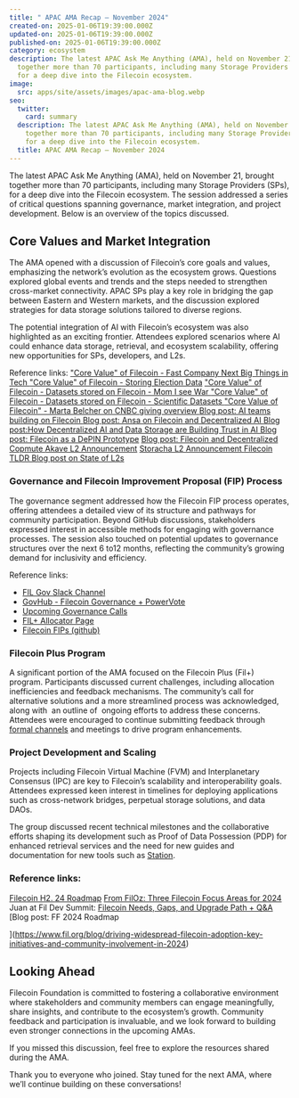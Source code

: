 ```yaml
---
title: " APAC AMA Recap – November 2024"
created-on: 2025-01-06T19:39:00.000Z
updated-on: 2025-01-06T19:39:00.000Z
published-on: 2025-01-06T19:39:00.000Z
category: ecosystem
description: The latest APAC Ask Me Anything (AMA), held on November 21, brought
  together more than 70 participants, including many Storage Providers (SPs),
  for a deep dive into the Filecoin ecosystem.
image:
  src: apps/site/assets/images/apac-ama-blog.webp
seo:
  twitter:
    card: summary
  description: The latest APAC Ask Me Anything (AMA), held on November 21, brought
    together more than 70 participants, including many Storage Providers (SPs),
    for a deep dive into the Filecoin ecosystem.
  title: APAC AMA Recap – November 2024
---
```

The latest APAC Ask Me Anything (AMA), held on November 21, brought together more than 70 participants, including many Storage Providers (SPs), for a deep dive into the Filecoin ecosystem. The session addressed a series of critical questions spanning governance, market integration, and project development. Below is an overview of the topics discussed.

## Core Values and Market Integration

The AMA opened with a discussion of Filecoin’s core goals and values, emphasizing the network’s evolution as the ecosystem grows. Questions explored global events and trends and the steps needed to strengthen cross-market connectivity. APAC SPs play a key role in bridging the gap between Eastern and Western markets, and the discussion explored strategies for data storage solutions tailored to diverse regions.

The potential integration of AI with Filecoin’s ecosystem was also highlighted as an exciting frontier. Attendees explored scenarios where AI could enhance data storage, retrieval, and ecosystem scalability, offering new opportunities for SPs, developers, and L2s.

Reference links:
["Core Value" of Filecoin - Fast Company Next Big Things in Tech
](https://www.fastcompany.com/91207410/fast-company-next-big-things-ai-data-2024)["Core Value" of Filecoin - Storing Election Data](https://cryptonews.com/news/benefits-of-storing-election-data-on-decentralized-databases/) 
["Core Value" of Filecoin - Datasets stored on Filecoin - Mom I see War 
](https://x.com/FilFoundation/status/1847367452981940561)["Core Value" of Filecoin - Datasets stored on Filecoin - Scientific Datasets 
](https://x.com/FilFoundation/status/1852064252149768670)["Core Value of Filecoin" - Marta Belcher on CNBC giving overview 
](https://www.cnbc.com/video/2024/11/05/bitcoin-jumps-to-70000-investors-await-election-results-crypto-world.html)[Blog post: AI teams building on Filecoin 
](https://www.fil.org/blog/leading-ai-projects-choose-filecoin-to-advance-ai-marking-the-networks-leading-role-as-depin-backbone-for-ai)[Blog post: Ansa on Filecoin and Decentralized AI 
](https://filecointldr.io/article/from-storage-to-intelligence-exploring-filecoins-role-in-the-ai-ecosystem)[Blog post:How Decentralized AI and Data Storage are Building Trust in AI
](https://www.fil.org/blog/how-decentralized-ai-and-data-storage-is-building-trust-in-ai)[Blog post: Filecoin as a DePIN Prototype](https://www.fil.org/blog/filecoin-as-a-depin-prototype) 
[Blog post: Filecoin and Decentralized Copmute 
](https://www.fil.org/blog/unleashing-the-power-of-decentralized-compute-with-filecoin)[Akave L2 Announcement](https://www.fil.org/blog/filecoin-ecosystem-teams-unveil-l2s) 
[Storacha L2 Announcement
](https://www.fil.org/blog/filecoin-ecosystem-teams-unveil-l2s)[Filecoin TLDR Blog post on State of L2s](https://filecointldr.io/article/state-of-l2s-on-filecoin) 

### Governance and Filecoin Improvement Proposal (FIP) Process

The governance segment addressed how the Filecoin FIP process operates, offering attendees a detailed view of its structure and pathways for community participation. Beyond GitHub discussions, stakeholders expressed interest in accessible methods for engaging with governance processes. The session also touched on potential updates to governance structures over the next 6 to12 months, reflecting the community’s growing demand for inclusivity and efficiency.

Reference links:

* [FIL Gov Slack Channel](https://filecoinproject.slack.com/?redir=%2Farchives%2FC0535S9TUUF%3Fname%3DC0535S9TUUF)
* [GovHub - Filecoin Governance + PowerVote](https://www.fil.org/governance/govhub) 
* [Upcoming Governance Calls](https://www.fil.org/governance) 
* [FIL+ Allocator Page](https://www.fil.org/filecoin-plus/allocators)
* [Filecoin FIPs (github)](https://github.com/filecoin-project/FIPs)

### Filecoin Plus Program

A significant portion of the AMA focused on the Filecoin Plus (Fil+) program. Participants discussed current challenges, including allocation inefficiencies and feedback mechanisms. The community’s call for alternative solutions and a more streamlined process was acknowledged, along with  an outline of  ongoing efforts to address these concerns. Attendees were encouraged to continue submitting feedback through[ formal channels](https://join.slack.com/share/enQtODE5OTkxNzMxOTQxMC1lYjk5ZWY4NDNhNDE3NjM2OWMwYjViMTQzZjUwODA3ZDgzMTBhYmFjN2I3MDg5MzYwN2U2ODBlZWEyODYxNGUx) and meetings to drive program enhancements.

### Project Development and Scaling

Projects including Filecoin Virtual Machine (FVM) and Interplanetary Consensus (IPC) are key to Filecoin’s scalability and interoperability goals. Attendees expressed keen interest in timelines for deploying applications such as cross-network bridges, perpetual storage solutions, and data DAOs.

The group discussed recent technical milestones and the collaborative efforts shaping its development such as Proof of Data Possession (PDP) for enhanced retrieval services and the need for new guides and documentation for new tools such as [Station](https://docs.filstation.app/).

### Reference links:


[Filecoin H2. 24 Roadmap](https://www.bitget.com/news/detail/12560604235518) 
[From FilOz: Three Filecoin Focus Areas for 2024 
](https://www.fil.org/digest/storage-is-just-the-start-three-focus-areas-for-the-filecoin-network-in-2024)Juan at Fil Dev Summit: [Filecoin Needs, Gaps, and Upgrade Path + Q&A](https://www.youtube.com/watch?v=nowUSZZ7r0g) 
[Blog post: FF 2024 Roadmap 

](https://www.fil.org/blog/driving-widespread-filecoin-adoption-key-initiatives-and-community-involvement-in-2024)

## Looking Ahead

Filecoin Foundation is committed to fostering a collaborative environment where stakeholders and community members can engage meaningfully, share insights, and contribute to the ecosystem’s growth. Community  feedback and participation is invaluable, and we look forward to building even stronger connections in the upcoming AMAs.

If you missed this discussion, feel free to explore the resources shared during the AMA.

Thank you to everyone who joined. Stay tuned for the next AMA, where we’ll continue building on these conversations!

